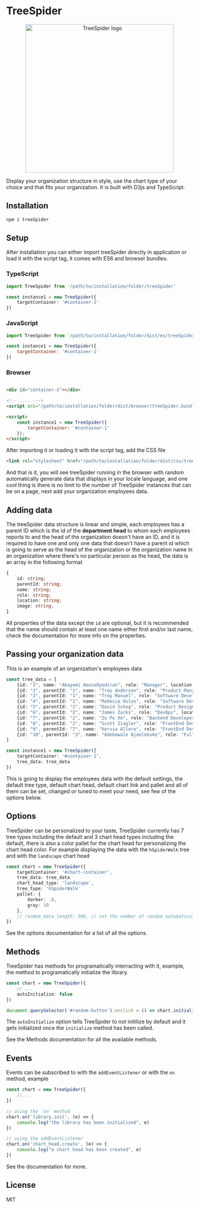 # TreeSpider

<div align="center">
    <img src="https://github.com/paulosabayomi/CustUp/blob/master/res/treeSpider.png" alt="TreeSpider logo" width="400" style="object-fit: contain; justify-self:center;"/>
</div>

Display your organization structure in style, use the chart type of your choice and that fits your organization. It is built with D3js and TypeScript.

## Installation

```bash
npm i treeSpider
```

## Setup

After installation you can either import treeSpider directly in application or load it with the script tag, it comes with ES6 and browser bundles.

### TypeScript

```ts
import TreeSpider from '/path/to/installation/folder/treeSpider'

const instance1 = new TreeSpider({
    targetContainer: '#container-1'
})
```

### JavaScript

```js
import TreeSpider from '/path/to/installation/folder/dist/es/treeSpider.bundle.min.js'

const instance1 = new TreeSpider({
    targetContainer: '#container-1'
})
```

### Browser

```html

<div id="container-1"></div>

<!-- .... --->
<script src="/path/to/installation/folder/dist/browser/treeSpider.bundle.min.js"></script>

<script>
    const instance1 = new TreeSpider({
        targetContainer: '#container-1'
    });
</script>

```

After importing it or loading it with the script tag, add the CSS file

```html
<link rel="stylesheet" href="/path/to/installation/folder/dist/css/treeSpider.css">
```

And that is it, you will see treeSpider running in the browser with random automatically generate data that displays in your locale language, and one cool thing is there is no limit to the number of TreeSpider instances that can be on a page, next add your organization employees data.

## Adding data

The treeSpider data structure is linear and simple, each employees has a parent ID which is the id of the **department head** to whom each employees reports to and the head of the organization doesn't have an ID, and it is required to have one and only one data that doesn't have a parent id which is going to serve as the head of the organization or the organization name in an organization where there's no particular person as the head, the data is an array in the following format

```ts
{
    id: string; 
    parentId: string; 
    name: string; 
    role: string; 
    location: string;
    image: string;
}
```

All properties of the data except the `id` are optional, but it is recommended that the name should contain at least one name either first and/or last name, check the documentation for more info on the properties.  
  
## Passing your organization data

This is an example of an organization's employees data

```ts
const tree_data = [
    {id: "1", name: "Abayomi AmusaOyediran", role: "Manager", location: "Lagos, Nigeria"},
    {id: "2", parentId: "1", name: "Trey Anderson", role: "Product Manager", location: "California, United States"},
    {id: "3", parentId: "1", name: "Troy Manuel", role: "Software Developer", location: "Alberta, Canada"},
    {id: "4", parentId: "1", name: "Rebecca Oslon", role: "Software Developer", location: "London, United Kingdom"},
    {id: "5", parentId: "1", name: "David Scheg", role: "Product Designer", location: "Jiaozian, China"},
    {id: "6", parentId: "2", name: "James Zucks", role: "DevOps", location: "Accra, Ghana"},
    {id: "7", parentId: "2", name: "Zu Po Xe", role: "Backend Developer", location: "Johanesburg, South Africa"},
    {id: "8", parentId: "2", name: "Scott Ziagler", role: "FrontEnd Developer Intern"},
    {id: "9", parentId: "7", name: "Xervia Allero", role: "FrontEnd Developer Intern"},
    {id: "10", parentId: "3", name: "Adebowale Ajanlekoko", role: "Fullstack Developer"},
]

const instance1 = new TreeSpider({
    targetContainer: '#container-1',
    tree_data: tree_data
})
```

This is going to display the employees data with the default settings, the default tree type, default chart head, default chart link and pallet and all of them can be set, changed or tuned to meet your need, see few of the options below. 

## Options

TreeSpider can be personalized to your taste, TreeSpider currently has 7 tree types including the default and 3 chart head types including the default, there is also a color pallet for the chart head for personalizing the chart head color. For example displaying the data with the `hSpiderWalk` tree and with the `landscape` chart head

```ts
const chart = new TreeSpider({
    targetContainer: '#chart-container',
    tree_data: tree_data
    chart_head_type: 'landscape',
    tree_type: 'hSpiderWalk'
    pallet: {
        darker: .8,
        gray: 10
    },
    // random_data_length: 500, // set the number of random automatically generated employee data
})
```

See the options documentation for a list of all the options.

## Methods

TreeSpider has methods for programatically interracting with it, example, the method to programatically initialize the library.

```ts
const chart = new TreeSpider({
    // ...
    autoInitialize: false
})

document.querySelector('#random-button').onclick = () => chart.initialize()
```

The `autoInitialize` option tells TreeSpider to not initilize by default and it gets initialized once the `initialize` method has been called.  
  
See the Methods documentation for all the available methods.

## Events

Events can be subscribed to with the `addEventListener` or with the `on` method, example

```ts
const chart = new TreeSpider({
    //...
})

// using the `on` method
chart.on('library.init', (e) => {
    console.log("the library has been initialized", e)
})

// using the addEventListener
chart.on('chart_head.create', (e) => {
    console.log("a chart head has been created", e)
})

```

See the documentation for more.

## License

MIT
